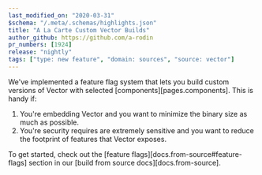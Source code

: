 ```yaml
---
last_modified_on: "2020-03-31"
$schema: "/.meta/.schemas/highlights.json"
title: "A La Carte Custom Vector Builds"
author_github: https://github.com/a-rodin
pr_numbers: [1924]
release: "nightly"
tags: ["type: new feature", "domain: sources", "source: vector"]
---
```


We've implemented a feature flag system that lets you build custom versions
of Vector with selected [components][pages.components]. This is handy if:

1. You're embedding Vector and you want to minimize the binary size as much as
   possible.
2. You're security requires are extremely sensitive and you want to reduce
   the footprint of features that Vector exposes.

To get started, check out the [feature flags][docs.from-source#feature-flags]
section in our [build from source docs][docs.from-source].
